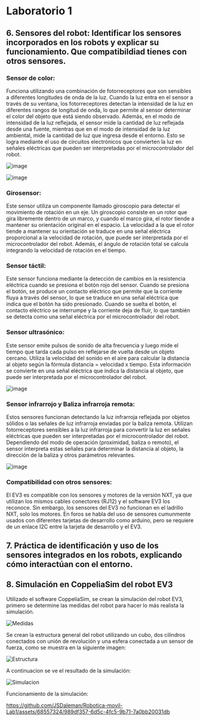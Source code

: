 # Laboratorio 1
## 6. Sensores del robot: Identificar los sensores incorporados en los robots y explicar su funcionamiento. Que compatibildiad tienes con otros sensores.
### Sensor de color: 
Funciona utilizando una combinación de fotorreceptores que son sensibles a diferentes longitudes de onda de la luz. Cuando la luz entra en el sensor a través de su ventana, los fotorreceptores detectan la intensidad de la luz en diferentes rangos de longitud de onda, lo que permite al sensor determinar el color del objeto que está siendo observado. Además, en el modo de intensidad de la luz reflejada, el sensor mide la cantidad de luz reflejada desde una fuente, mientras que en el modo de intensidad de la luz ambiental, mide la cantidad de luz que ingresa desde el entorno. Esto se logra mediante el uso de circuitos electrónicos que convierten la luz en señales eléctricas que pueden ser interpretadas por el microcontrolador del robot.

![image](https://github.com/JSDaleman/Robotica-movil-Lab1/assets/125931563/a199e149-e00b-45ef-b9d3-3594278f1765)

![image](https://github.com/JSDaleman/Robotica-movil-Lab1/assets/125931563/668fbd51-50c4-4096-9f08-1c827b5887f4)


### Girosensor: 
Este sensor utiliza un componente llamado giroscopio para detectar el movimiento de rotación en un eje. Un giroscopio consiste en un rotor que gira libremente dentro de un marco, y cuando el marco gira, el rotor tiende a mantener su orientación original en el espacio. La velocidad a la que el rotor tiende a mantener su orientación se traduce en una señal eléctrica proporcional a la velocidad de rotación, que puede ser interpretada por el microcontrolador del robot. Además, el ángulo de rotación total se calcula integrando la velocidad de rotación en el tiempo.

### Sensor táctil: 
Este sensor funciona mediante la detección de cambios en la resistencia eléctrica cuando se presiona el botón rojo del sensor. Cuando se presiona el botón, se produce un contacto eléctrico que permite que la corriente fluya a través del sensor, lo que se traduce en una señal eléctrica que indica que el botón ha sido presionado. Cuando se suelta el botón, el contacto eléctrico se interrumpe y la corriente deja de fluir, lo que también se detecta como una señal eléctrica por el microcontrolador del robot.

### Sensor ultrasónico: 
Este sensor emite pulsos de sonido de alta frecuencia y luego mide el tiempo que tarda cada pulso en reflejarse de vuelta desde un objeto cercano. Utiliza la velocidad del sonido en el aire para calcular la distancia al objeto según la fórmula distancia = velocidad x tiempo. Esta información se convierte en una señal eléctrica que indica la distancia al objeto, que puede ser interpretada por el microcontrolador del robot.

![image](https://github.com/JSDaleman/Robotica-movil-Lab1/assets/125931563/b4171fec-c9dc-4e2f-8557-c3e93ca237d8)

### Sensor infrarrojo y Baliza infrarroja remota: 
Estos sensores funcionan detectando la luz infrarroja reflejada por objetos sólidos o las señales de luz infrarroja enviadas por la baliza remota. Utilizan fotorreceptores sensibles a la luz infrarroja para convertir la luz en señales eléctricas que pueden ser interpretadas por el microcontrolador del robot. Dependiendo del modo de operación (proximidad, baliza o remoto), el sensor interpreta estas señales para determinar la distancia al objeto, la dirección de la baliza y otros parámetros relevantes.

![image](https://github.com/JSDaleman/Robotica-movil-Lab1/assets/125931563/7a53cc18-befe-4ee1-8e02-f04fa5950357)

### Compatibilidad con otros sensores:

El EV3 es compatible con los sensores y motores de la versión NXT, ya que utilizan los mismos cables conectores (RJ12) y el software EV3 los reconoce. Sin embargo, los sensores del EV3 no funcionan en el ladrillo NXT, solo los motores. En foros se habla del uso de sensores cumunmente usados con diferentes tarjetas de desarrollo como arduino, pero se requiere de un enlace I2C entre la tarjeta de desarrollo y el EV3.

## 7.  Práctica de identificación y uso de los sensores integrados en los robots, explicando cómo interactúan con el entorno.

## 8. Simulación en CoppeliaSim del robot EV3
Utilizado el software CoppeliaSim, se crean la simulación del robot EV3, primero se determine las medidas del robot para hacer lo más realista la simulación.

![Medidas](https://github.com/JSDaleman/Robotica-movil-Lab1/assets/68557324/d26a90b7-827b-404d-a93e-35b39a9394ea)

Se crean la estructura general del robot utilizando un cubo, dos cilindros conectados con unión de revolución y una esfera conectada a un sensor de fuerza, como se muestra en la siguiente imagen:

![Estructura](https://github.com/JSDaleman/Robotica-movil-Lab1/assets/68557324/f6b937bd-442c-4cb4-9177-64cc825a8a77)

A continuacion se ve el resultado de la simulación:

![Simulacion](https://github.com/JSDaleman/Robotica-movil-Lab1/assets/68557324/7ed58f70-b1bd-4fe7-83f3-a5a6882d12fe)

Funcionamiento de la simulación:

https://github.com/JSDaleman/Robotica-movil-Lab1/assets/68557324/989df357-6d5c-4fc5-9b71-7a0bb20031db



